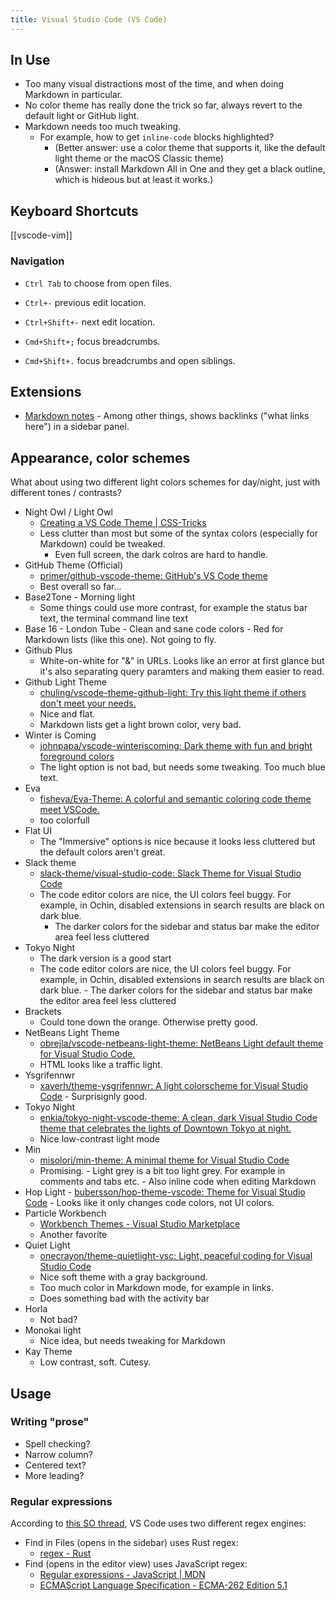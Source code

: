 ```yaml
---
title: Visual Studio Code (VS Code)
---
```


## In Use

- Too many visual distractions most of the time, and when doing Markdown in particular.
- No color theme has really done the trick so far, always revert to the default light or GitHub light.
- Markdown needs too much tweaking.
  - For example, how to get `inline-code` blocks highlighted?
    - (Better answer: use a color theme that supports it, like the default light theme or the macOS Classic theme)
    - (Answer: install Markdown All in One and they get a black outline, which is hideous but at least it works.)

## Keyboard Shortcuts

[[vscode-vim]]

### Navigation

- `Ctrl Tab` to choose from open files.
- `Ctrl+-` previous edit location.
- `Ctrl+Shift+-` next edit location.

- `Cmd+Shift+;` focus breadcrumbs.
- `Cmd+Shift+.` focus breadcrumbs and open siblings.

## Extensions

- [Markdown notes](https://github.com/kortina/vscode-markdown-notes) - Among other things, shows backlinks ("what links here") in a sidebar panel.

## Appearance, color schemes

What about using two different light colors schemes for day/night, just with different tones / contrasts?

- Night Owl / Light Owl
  - [Creating a VS Code Theme \| CSS-Tricks](https://css-tricks.com/creating-a-vs-code-theme/)
  - Less clutter than most but some of the syntax colors (especially for Markdown) could be tweaked.
    - Even full screen, the dark colros are hard to handle.
- GitHub Theme (Official)
  - [primer/github-vscode-theme: GitHub's VS Code theme](https://github.com/primer/github-vscode-theme)
  - Best overall so far...
- Base2Tone - Morning light
  - Some things could use more contrast, for example the status bar text, the terminal command line text
- Base 16 - London Tube - Clean and sane code colors - Red for Markdown lists (like this one). Not going to fly.
- Github Plus
  - White-on-white for "&" in URLs. Looks like an error at first glance but it's also separating query paramters and making them easier to read.
- Github Light Theme
  - [chuling/vscode-theme-github-light: Try this light theme if others don't meet your needs.](https://github.com/chuling/vscode-theme-github-light)
  - Nice and flat.
  - Markdown lists get a light brown color, very bad.
- Winter is Coming
  - [johnpapa/vscode-winteriscoming: Dark theme with fun and bright foreground colors](https://github.com/johnpapa)
  - The light option is not bad, but needs some tweaking. Too much blue text.
- Eva
  - [fisheva/Eva-Theme: A colorful and semantic coloring code theme meet VSCode.](https://github.com/fisheva/Eva-Theme)
  - too colorfull
- Flat UI
  - The "Immersive" options is nice because it looks less cluttered but the default colors aren't great.
- Slack theme
  - [slack-theme/visual-studio-code: Slack Theme for Visual Studio Code](https://github.com/slack-theme/visual-studio-code)
  - The code editor colors are nice, the UI colors feel buggy. For example, in Ochin, disabled extensions in search results are black on dark blue.
    - The darker colors for the sidebar and status bar make the editor area feel less cluttered
- Tokyo Night
  - The dark version is a good start
  - The code editor colors are nice, the UI colors feel buggy. For example, in Ochin, disabled extensions in search results are black on dark blue. - The darker colors for the sidebar and status bar make the editor area feel less cluttered
- Brackets
  - Could tone down the orange. Otherwise pretty good.
- NetBeans Light Theme
  - [obrejla/vscode-netbeans-light-theme: NetBeans Light default theme for Visual Studio Code.](https://github.com/obrejla/vscode-netbeans-light-theme)
  - HTML looks like a traffic light.
- Ysgrifennwr
  - [xaverh/theme-ysgrifennwr: A light colorscheme for Visual Studio Code](https://github.com/xaverh/theme-ysgrifennwr) - Surprisignly good.
- Tokyo Night
  - [enkia/tokyo-night-vscode-theme: A clean, dark Visual Studio Code theme that celebrates the lights of Downtown Tokyo at night.](https://github.com/enkia/tokyo-night-vscode-theme)
  - Nice low-contrast light mode
- Min
  - [misolori/min-theme: A minimal theme for Visual Studio Code](https://github.com/misolori/min-theme)
  - Promising. - Light grey is a bit too light grey. For example in comments and tabs etc. - Also inline code when editing Markdown
- Hop Light - [bubersson/hop-theme-vscode: Theme for Visual Studio Code](https://github.com/bubersson/hop-theme-vscode) - Looks like it only changes code colors, not UI colors.
- Particle Workbench
  - [Workbench Themes - Visual Studio Marketplace](https://marketplace.visualstudio.com/items?itemName=particle.particle-vscode-theme)
  - Another favorite
- Quiet Light
  - [onecrayon/theme-quietlight-vsc: Light, peaceful coding for Visual Studio Code](https://github.com/onecrayon/theme-quietlight-vsc)
  - Nice soft theme with a gray background.
  - Too much color in Markdown mode, for example in links.
  - Does something bad with the activity bar
- Horla
  - Not bad?
- Monokai light
  - Nice idea, but needs tweaking for Markdown
- Kay Theme
  - Low contrast, soft. Cutesy.

## Usage

### Writing "prose"

- Spell checking?
- Narrow column?
- Centered text?
- More leading?

### Regular expressions

According to [this SO thread](https://stackoverflow.com/a/42184299), VS Code uses two different regex engines:

- Find in Files (opens in the sidebar) uses Rust regex:
  - [regex - Rust](https://docs.rs/regex/0.2.10/regex/)
- Find (opens in the editor view) uses JavaScript regex:
  - [Regular expressions - JavaScript \| MDN](https://developer.mozilla.org/en-US/docs/Web/JavaScript/Guide/Regular_Expressions)
  - [ECMAScript Language Specification - ECMA-262 Edition 5.1](https://www.ecma-international.org/ecma-262/5.1/)
